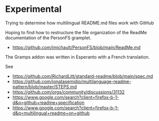 # Experimental

Trying to determine how multilingual README.md files work with GitHub

Hoping to find how to restructure the file organization of the ReadMe documentation of the PersonFS gramplet.
* https://github.com/jmichault/PersonFS/blob/main/ReadMe.md

The Gramps addon was written in Esperanto with a French translation.


See  
* https://github.com/RichardLitt/standard-readme/blob/main/spec.md
* https://github.com/jonatasemidio/multilanguage-readme-pattern/blob/master/STEPS.md
* https://github.com/orgs/community/discussions/31132
* https://www.google.com/search?client=firefox-b-1-d&q=github+readme+specification
* https://www.google.com/search?client=firefox-b-1-d&q=multilingual+readme+on+github
